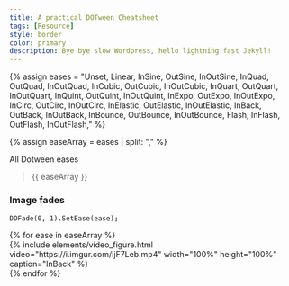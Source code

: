 ```yaml
---
title: A practical DOTween Cheatsheet
tags: [Resource]
style: border
color: primary  
description: Bye bye slow Wordpress, hello lightning fast Jekyll!
---
```



{% assign eases = "Unset,
        Linear,
        InSine,
        OutSine,
        InOutSine,
        InQuad,
        OutQuad,
        InOutQuad,
        InCubic,
        OutCubic,
        InOutCubic,
        InQuart,
        OutQuart,
        InOutQuart,
        InQuint,
        OutQuint,
        InOutQuint,
        InExpo,
        OutExpo,
        InOutExpo,
        InCirc,
        OutCirc,
        InOutCirc,
        InElastic,
        OutElastic,
        InOutElastic,
        InBack,
        OutBack,
        InOutBack,
        InBounce,
        OutBounce,
        InOutBounce,
        Flash,
        InFlash,
        OutFlash,
        InOutFlash," %}

{% assign easeArray = eases | split: "," %}

All Dotween eases
> {{ easeArray }}


### Image fades
```DOFade(0, 1).SetEase(ease);```

<div class="row">
{% for ease in easeArray %}
    <div class="col-sm-3">
  {% include elements/video_figure.html video="https://i.imgur.com/IjF7Leb.mp4" width="100%" height="100%" caption="InBack" %}
    </div>
{% endfor %}
</div> 


